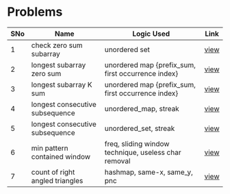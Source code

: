 # Problems

SNo | Name | Logic Used | Link |
----|------|------------|------|
1 | check zero sum subarray | unordered set | [view](subarray_zero_sum.cpp)
2 | longest subarray zero sum | unordered map {prefix_sum, first occurrence index} | [view](longest_subarray_zero_sum.cpp)
3 | longest subarray K sum | unordered map {prefix_sum, first occurrence index} | [view](longest_subarray_sum_k.cpp)
4 | longest consecutive subsequence | unordered_map, streak | [view](longest_consecutive_seq_um.cpp)
5 | longest consecutive subsequence | unordered_set, streak | [view](longest_consecutive_seq_us.cpp)
6 | min pattern contained window | freq, sliding window technique, useless char removal | [view](min_window_substring.cpp)
7 | count of right angled triangles | hashmap, same-x, same_y, pnc | [view](right_angled_triangle.cpp)